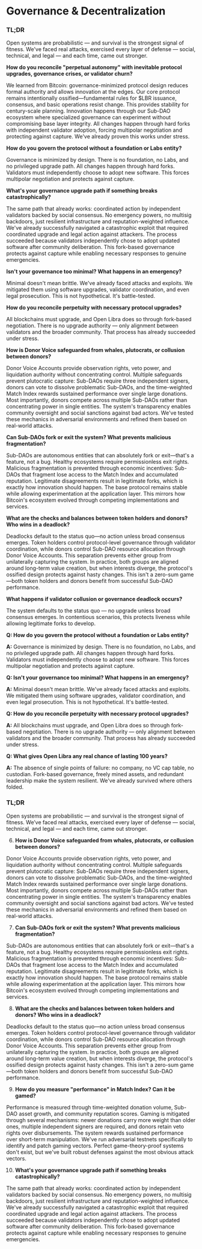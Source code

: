 # Governance & Decentralization

### TL;DR
Open systems are probabilistic — and survival is the strongest signal of fitness. We've faced real attacks, exercised every layer of defense — social, technical, and legal — and each time, came out stronger.

**How do you reconcile "perpetual autonomy" with inevitable protocol upgrades, governance crises, or validator churn?**

We learned from Bitcoin: governance-minimized protocol design reduces formal authority and allows innovation at the edges. Our core protocol remains intentionally ossified—fundamental rules for $LBR issuance, consensus, and basic operations resist change. This provides stability for century-scale planning. Innovation happens through our Sub-DAO ecosystem where specialized governance can experiment without compromising base layer integrity. All changes happen through hard forks with independent validator adoption, forcing multipolar negotiation and protecting against capture. We've already proven this works under stress.

**How do you govern the protocol without a foundation or Labs entity?**

Governance is minimized by design. There is no foundation, no Labs, and no privileged upgrade path. All changes happen through hard forks. Validators must independently choose to adopt new software. This forces multipolar negotiation and protects against capture.

**What's your governance upgrade path if something breaks catastrophically?**

The same path that already works: coordinated action by independent validators backed by social consensus. No emergency powers, no multisig backdoors, just resilient infrastructure and reputation-weighted influence. We've already successfully navigated a catastrophic exploit that required coordinated upgrade and legal action against attackers. The process succeeded because validators independently chose to adopt updated software after community deliberation. This fork-based governance protects against capture while enabling necessary responses to genuine emergencies.

**Isn't your governance too minimal? What happens in an emergency?**

Minimal doesn't mean brittle. We've already faced attacks and exploits. We mitigated them using software upgrades, validator coordination, and even legal prosecution. This is not hypothetical. It's battle-tested.

**How do you reconcile perpetuity with necessary protocol upgrades?**

All blockchains must upgrade, and Open Libra does so through fork-based negotiation. There is no upgrade authority — only alignment between validators and the broader community. That process has already succeeded under stress.

**How is Donor Voice safeguarded from whales, plutocrats, or collusion between donors?**

Donor Voice Accounts provide observation rights, veto power, and liquidation authority without concentrating control. Multiple safeguards prevent plutocratic capture: Sub-DAOs require three independent signers, donors can vote to dissolve problematic Sub-DAOs, and the time-weighted Match Index rewards sustained performance over single large donations. Most importantly, donors compete across multiple Sub-DAOs rather than concentrating power in single entities. The system's transparency enables community oversight and social sanctions against bad actors. We've tested these mechanics in adversarial environments and refined them based on real-world attacks.

**Can Sub-DAOs fork or exit the system? What prevents malicious fragmentation?**

Sub-DAOs are autonomous entities that can absolutely fork or exit—that's a feature, not a bug. Healthy ecosystems require permissionless exit rights. Malicious fragmentation is prevented through economic incentives: Sub-DAOs that fragment lose access to the Match Index and accumulated reputation. Legitimate disagreements result in legitimate forks, which is exactly how innovation should happen. The base protocol remains stable while allowing experimentation at the application layer. This mirrors how Bitcoin's ecosystem evolved through competing implementations and services.

**What are the checks and balances between token holders and donors? Who wins in a deadlock?**

Deadlocks default to the status quo—no action unless broad consensus emerges. Token holders control protocol-level governance through validator coordination, while donors control Sub-DAO resource allocation through Donor Voice Accounts. This separation prevents either group from unilaterally capturing the system. In practice, both groups are aligned around long-term value creation, but when interests diverge, the protocol's ossified design protects against hasty changes. This isn't a zero-sum game—both token holders and donors benefit from successful Sub-DAO performance.

**What happens if validator collusion or governance deadlock occurs?**

The system defaults to the status quo — no upgrade unless broad consensus emerges. In contentious scenarios, this protects liveness while allowing legitimate forks to develop.


**Q: How do you govern the protocol without a foundation or Labs entity?**

**A:** Governance is minimized by design. There is no foundation, no Labs, and no privileged upgrade path. All changes happen through hard forks. Validators must independently choose to adopt new software. This forces multipolar negotiation and protects against capture.

**Q: Isn't your governance too minimal? What happens in an emergency?**

**A:** Minimal doesn't mean brittle. We've already faced attacks and exploits. We mitigated them using software upgrades, validator coordination, and even legal prosecution. This is not hypothetical. It's battle-tested.

**Q: How do you reconcile perpetuity with necessary protocol upgrades?**

**A:** All blockchains must upgrade, and Open Libra does so through fork-based negotiation. There is no upgrade authority — only alignment between validators and the broader community. That process has already succeeded under stress.

**Q: What gives Open Libra any real chance of lasting 100 years?**

**A:** The absence of single points of failure: no company, no VC cap table, no custodian. Fork-based governance, freely mined assets, and redundant leadership make the system resilient. We've already survived where others folded.


### TL;DR
Open systems are probabilistic — and survival is the strongest signal of fitness. We’ve faced real attacks, exercised every layer of defense — social, technical, and legal — and each time, came out stronger.


6. **How is Donor Voice safeguarded from whales, plutocrats, or collusion between donors?**

Donor Voice Accounts provide observation rights, veto power, and liquidation authority without concentrating control. Multiple safeguards prevent plutocratic capture: Sub-DAOs require three independent signers, donors can vote to dissolve problematic Sub-DAOs, and the time-weighted Match Index rewards sustained performance over single large donations. Most importantly, donors compete across multiple Sub-DAOs rather than concentrating power in single entities. The system's transparency enables community oversight and social sanctions against bad actors. We've tested these mechanics in adversarial environments and refined them based on real-world attacks.

7. **Can Sub-DAOs fork or exit the system? What prevents malicious fragmentation?**

Sub-DAOs are autonomous entities that can absolutely fork or exit—that's a feature, not a bug. Healthy ecosystems require permissionless exit rights. Malicious fragmentation is prevented through economic incentives: Sub-DAOs that fragment lose access to the Match Index and accumulated reputation. Legitimate disagreements result in legitimate forks, which is exactly how innovation should happen. The base protocol remains stable while allowing experimentation at the application layer. This mirrors how Bitcoin's ecosystem evolved through competing implementations and services.

8. **What are the checks and balances between token holders and donors? Who wins in a deadlock?**

Deadlocks default to the status quo—no action unless broad consensus emerges. Token holders control protocol-level governance through validator coordination, while donors control Sub-DAO resource allocation through Donor Voice Accounts. This separation prevents either group from unilaterally capturing the system. In practice, both groups are aligned around long-term value creation, but when interests diverge, the protocol's ossified design protects against hasty changes. This isn't a zero-sum game—both token holders and donors benefit from successful Sub-DAO performance.

9. **How do you measure "performance" in Match Index? Can it be gamed?**

Performance is measured through time-weighted donation volume, Sub-DAO asset growth, and community reputation scores. Gaming is mitigated through several mechanisms: newer donations carry more weight than older ones, multiple independent signers are required, and donors retain veto rights over disbursements. The system rewards sustained performance over short-term manipulation. We've run adversarial testnets specifically to identify and patch gaming vectors. Perfect game-theory-proof systems don't exist, but we've built robust defenses against the most obvious attack vectors.

10. **What's your governance upgrade path if something breaks catastrophically?**

The same path that already works: coordinated action by independent validators backed by social consensus. No emergency powers, no multisig backdoors, just resilient infrastructure and reputation-weighted influence. We've already successfully navigated a catastrophic exploit that required coordinated upgrade and legal action against attackers. The process succeeded because validators independently chose to adopt updated software after community deliberation. This fork-based governance protects against capture while enabling necessary responses to genuine emergencies.
